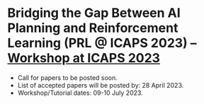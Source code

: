# Bridging the Gap Between AI Planning and Reinforcement Learning (PRL @ ICAPS 2023) – [Workshop at ICAPS 2023](https://icaps23.icaps-conference.org)

- Call for papers to be posted soon.
- List of accepted papers will be posted by: 28 April 2023.
- Workshop/Tutorial dates: 09-10 July 2023.
